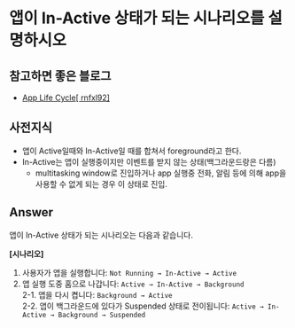 # 앱이 In-Active 상태가 되는 시나리오를 설명하시오


## 참고하면 좋은 블로그
* [App Life Cycle[ rnfxl92]](https://velog.io/@rnfxl92/앱-생명주기-Application-Life-Cycle)


## 사전지식
* 앱이 Active일때와 In-Active일 때를 합쳐서 foreground라고 한다.
* In-Active는 앱이 실행중이지만 이벤트를 받지 않는 상태(백그라운드랑은 다름)
    * multitasking window로 진입하거나 app 실행중 전화, 알림 등에 의해 app을 사용할 수 없게 되는 경우 이 상태로 진입.


## Answer
앱이 In-Active 상태가 되는 시나리오는 다음과 같습니다.

**[시나리오]**
1. 사용자가 앱을 실행합니다: `Not Running → In-Active → Active`
2. 앱 실행 도중 홈으로 나갑니다: `Active → In-Active → Background`  
    2-1. 앱을 다시 켭니다: `Background → Active`  
    2-2. 앱이 백그라운드에 있다가 Suspended 상태로 전이됩니다: `Active → In-Active → Background → Suspended`
